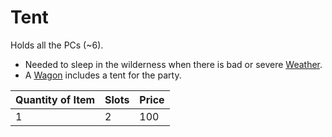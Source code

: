 # Tent

Holds all the PCs (~6).

- Needed to sleep in the wilderness when there is bad or severe [Weather](../../../Game%20Procedures/Hazards/Weather.md).
- A [Wagon](../250%20Coins/Wagon.md) includes a tent for the party.

| Quantity of Item | Slots | Price |
| ---------------- | ----- | ----- |
| 1                | 2     | 100   |
